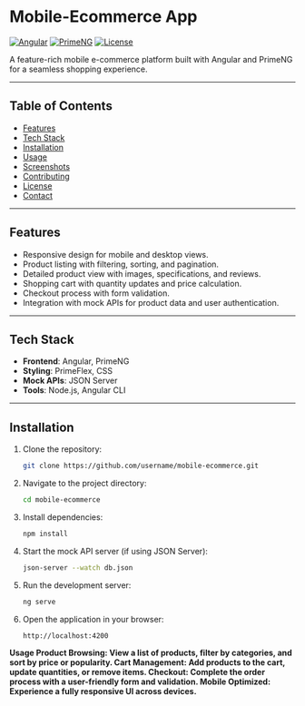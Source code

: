 # Mobile-Ecommerce App

[![Angular](https://img.shields.io/badge/Angular-v16-red)](https://angular.io/)
[![PrimeNG](https://img.shields.io/badge/PrimeNG-v16-blue)](https://www.primefaces.org/primeng/)
[![License](https://img.shields.io/badge/license-MIT-green)](LICENSE)

A feature-rich mobile e-commerce platform built with Angular and PrimeNG for a seamless shopping experience.

---

## Table of Contents
- [Features](#features)
- [Tech Stack](#tech-stack)
- [Installation](#installation)
- [Usage](#usage)
- [Screenshots](#screenshots)
- [Contributing](#contributing)
- [License](#license)
- [Contact](#contact)

---

## Features
- Responsive design for mobile and desktop views.
- Product listing with filtering, sorting, and pagination.
- Detailed product view with images, specifications, and reviews.
- Shopping cart with quantity updates and price calculation.
- Checkout process with form validation.
- Integration with mock APIs for product data and user authentication.

---

## Tech Stack
- **Frontend**: Angular, PrimeNG
- **Styling**: PrimeFlex, CSS
- **Mock APIs**: JSON Server
- **Tools**: Node.js, Angular CLI

---

## Installation

1. Clone the repository:
   ```bash
   git clone https://github.com/username/mobile-ecommerce.git

2. Navigate to the project directory:
   ```bash
   cd mobile-ecommerce

3. Install dependencies:
   ```bash
   npm install
4. Start the mock API server (if using JSON Server):
   ```bash
   json-server --watch db.json

5. Run the development server:
   ```bash
   ng serve
6. Open the application in your browser:
   ```bash
   http://localhost:4200

**Usage
Product Browsing: View a list of products, filter by categories, and sort by price or popularity.
Cart Management: Add products to the cart, update quantities, or remove items.
Checkout: Complete the order process with a user-friendly form and validation.
Mobile Optimized: Experience a fully responsive UI across devices.**
